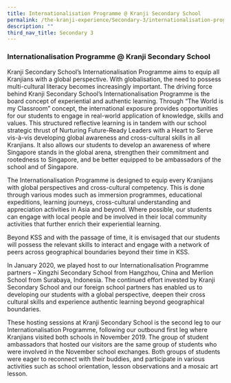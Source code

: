 ```yaml
---
title: Internationalisation Programme @ Kranji Secondary School
permalink: /the-kranji-experience/Secondary-3/internationalisation-programme-at-KSS/
description: ""
third_nav_title: Secondary 3
---
```

### Internationalisation Programme @ Kranji Secondary School

Kranji Secondary School’s Internationalisation Programme aims to equip all Kranjians with a global perspective. With globalisation, the need to possess multi-cultural literacy becomes increasingly important. The driving force behind Kranji Secondary School’s Internationalisation Programme is the board concept of experiential and authentic learning. Through “The World is my Classroom” concept, the international exposure provides opportunities for our students to engage in real-world application of knowledge, skills and values. This structured reflective learning is in tandem with our school strategic thrust of Nurturing Future-Ready Leaders with a Heart to Serve vis-à-vis developing global awareness and cross-cultural skills in all Kranjians. It also allows our students to develop an awareness of where Singapore stands in the global arena, strengthen their commitment and rootedness to Singapore, and be better equipped to be ambassadors of the school and of Singapore.

  

The Internationalisation Programme is designed to equip every Kranjians with global perspectives and cross-cultural competency. This is done through various modes such as immersion programmes, educational expeditions, learning journeys, cross-cultural understanding and appreciation activities in Asia and beyond. Where possible, our students can engage with local people and be involved in their local community activities that further enrich their experiential learning.

  

Beyond KSS and with the passage of time, it is envisaged that our students will possess the relevant skills to interact and engage with a network of peers across geographical boundaries beyond their time in KSS.

  

In January 2020, we played host to our Internationalisation Programme partners – Xingzhi Secondary School from Hangzhou, China and Merlion School from Surabaya, Indonesia. The continued effort invested by Kranji Secondary School and our foreign school partners has enabled us to developing our students with a global perspective, deepen their cross cultural skills and experience authentic learning beyond geographical boundaries.
  

These hosting sessions at Kranji Secondary School is the second leg to our Internationalisation Programme, following our outbound first leg where Kranjians visited both schools in November 2019. The group of student ambassadors that hosted our visitors are the same group of students who were involved in the November school exchanges. Both groups of students were eager to reconnect with their buddies, and participate in various activities such as school orientation, lesson observations and a mosaic art lesson.